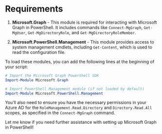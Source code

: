 # Requirements


1. **Microsoft.Graph** - This module is required for interacting with Microsoft Graph in PowerShell. It includes commands like `Connect-MgGraph`, `Get-MgUser`, `Get-MgDirectoryRole`, and `Get-MgDirectoryRoleMember`.

2. **Microsoft.PowerShell.Management** - This module provides access to system management cmdlets, including `Get-Content`, which is used to read the configuration file.

To load these modules, you can add the following lines at the beginning of your script:

```powershell
# Import the Microsoft Graph PowerShell SDK
Import-Module Microsoft.Graph

# Import PowerShell Management module (if not loaded by default)
Import-Module Microsoft.PowerShell.Management
```

You’ll also need to ensure you have the necessary permissions in your Azure AD for the `RoleManagement.Read.Directory` and `Directory.Read.All` scopes, as specified in the `Connect-MgGraph` command. 

Let me know if you need further assistance with setting up Microsoft Graph in PowerShell!